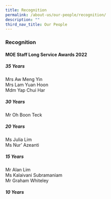 ```yaml
---
title: Recognition
permalink: /about-us/our-people/recognition/
description: ""
third_nav_title: Our People
---
```

### **Recognition**

#### **MOE Staff Long Service Awards 2022**

##### **35 Years**
Mrs Aw Meng Yin<br>
Mrs Lam Yuan Hoon<br>
Mdm Yap Chui Har

##### **30 Years**
Mr Oh Boon Teck

##### **20 Years**
Ms Julia Lim<br>
Ms Nur’ Azeanti

##### **15 Years**
Mr Alan Lim<br>
Ms Kalaivani Subramaniam<br>
Mr Graham Whiteley

##### **10 Years**
